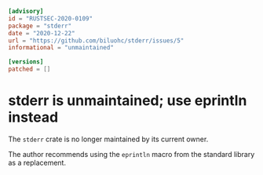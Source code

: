 ```toml
[advisory]
id = "RUSTSEC-2020-0109"
package = "stderr"
date = "2020-12-22"
url = "https://github.com/biluohc/stderr/issues/5"
informational = "unmaintained"

[versions]
patched = []
```

# stderr is unmaintained; use eprintln instead

The `stderr` crate is no longer maintained by its current owner. 

The author recommends using the `eprintln` macro from the standard library as a
replacement.
